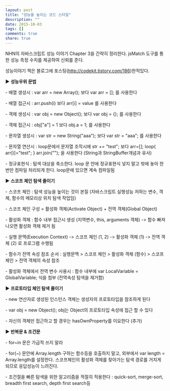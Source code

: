 ```yaml
---
layout: post
title: "성능을 높이는 코드 스타일"
description: ""
date: 2015-10-03
tags: []
comments: true
share: true
---
```


NHN의 자바스크립트 성능 이야기 Chapter 3을 간략히 정리한다. jsMatch 도구를 통한 성능 측정 수치를 제공하여 신뢰를 준다.

성능이야기 책은 블로그에 포스팅(http://codekit.tistory.com/186)한적있다.

  

**▶ 성능우위 문법**

  

\- 배열 생성시 : var arr = new Array(); 보다 var arr = []; 를 사용한다

\- 배열 접근시 : arr.push(i) 보다 arr[i] = value 를 사용한다

\- 객체 생성시 : var obj = new Object(); 보다 var obj = {}; 를 사용한다

\- 객체 접근시 : obj["a"] = 1 보다 obj.a = 1; 를 사용한다

\- 문자열 생성시 : var str = new String("aaa"); 보다 var str = "aaa"; 를 사용한다

\- 문자열 연산시 : loop문에서 문자열 조작시에 str += "test"; 보다 arr=[]; loop{ arr[i]="test"; }
arr.join(""); 을 사용한다 (String과 StringBuffer개념과 유사)

\- 정규표현식 : 탐색 대상을 축소한다. loop 문 안에 정규표현식 넣지 말고 밖에 놓아 한번만 컴파일 처리되게 한다. loop문에
있으면 계속 컴파일됨

  

  

**▶ 스코프 체인 탐색 줄이기**

  

  

\- 스코프 체인 : 탐색 성능을 높이는 것이 본질 (자바스크립트 실행성능 저하는 변수, 객체, 함수의 메모리상 위치 탐색 작업임)

\- 스코프 체인 구성 = 활성화 객체(Activate Object) + 전역 객체(Global Object)

\- 활성화 객체 : 함수 내부 접근시 생성 (지역변수, this, arguments 객체) -> 함수 빠져 나오면 활성화 객체 제거 됨

\- 실행 문맥(Execution Context) -> 스코프 체인 (1, 2) -> 활성화 객체 (1) -> 전역 객체 (2) 로 프로그램
수행됨

\- 함수가 전역 속성 참조 순서 : 실행문맥 > 스코프 체인 > 활성화 객체 (함수) > 스코프 체인 > 전역 객체의 속성 참조

\- 활성화 객체에서 전역 변수 사용시 : 함수 내부에 var LocalVariable = GlobalVariable; 식을 첨부 (전역속성
탐색을 제거함)

  

  

**▶ 프로토타입 체인 탐색 줄이기**

  

\- new 연산자로 생성된 인스턴스 객체는 생성자의 프로토타입을 참조하게 된다

\- var obj = new Object(); obj는 Object의 프로토타입 속성에 접근 할 수 있다

\- 자신의 객체만 접근하고 할 경우는 hasOwnProperty를 이요한다 (추가)

  

  

**▶ 반복문 & 조건문**

  

\- for~in 문은 가급적 쓰지 말라

\- for(~) 문안에 Array.length 구하는 함수등을 호출하지 말고, 외부에서 var length = Array.length를
설정한다. 스코프체인의 활성화 객체를 찾아가는 탐색 경로를 거치게 되므로 응답성능이 느려진다.

\- 조건절을 빠른 탐색을 위한 알고리즘을 적절히 적용한다 : quick-sort, merge-sort, breadth first
search, depth first search등

